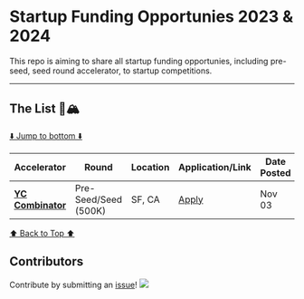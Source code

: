 # Startup Funding Opportunies 2023 & 2024

This repo is aiming to share all startup funding opportunies, including pre-seed, seed round accelerator, to startup competitions.
<!-- 
🙏 **Contribute by submitting an [issue](https://github.com/SimplifyJobs/Summer2024-Internships/issues/new/choose)! See the contribution guidelines [here](./CONTRIBUTING.md)!** 🙏 -->

---

## The List 🚴🏔
[⬇️ Jump to bottom ⬇️](https://github.com/CoderJeffrey/Startup-funding-opportunitiess#we-love-our-contributors)
<!-- Please leave a one line gap between this and the table TABLE_START (DO NOT CHANGE THIS LINE) -->

| Accelerator | Round | Location | Application/Link | Date Posted |
| ------- | ---- | -------- | ---------------- | ----------- |
| **[YC Combinator](https://www.ycombinator.com/apply)** | Pre-Seed/Seed (500K) | SF, CA | <a href="https://www.ycombinator.com/apply">Apply</a> | Nov 03 |


<!-- Please leave a one line gap between this and the table TABLE_END (DO NOT CHANGE THIS LINE) -->
[⬆️ Back to Top ⬆️](https://github.com/CoderJeffrey/Startup-funding-opportunities#Contributors)

## Contributors

Contribute by submitting an [issue](https://github.com/CoderJeffrey/Startup-funding-opportunities/issues/new/choose)!
<a href="https://github.com/CoderJeffrey/Startup-funding-opportunities/graphs/contributors">
<img src="https://contrib.rocks/image?repo=CoderJeffrey/Startup-funding-opportunitiess&columns=24&max=480" />
</a>
